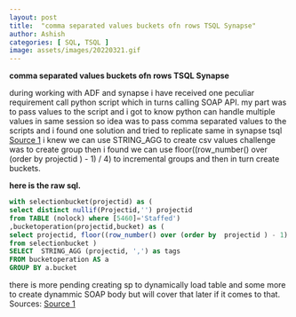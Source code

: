 ```yaml
---
layout: post
title:  "comma separated values buckets ofn rows TSQL Synapse"
author: Ashish
categories: [ SQL, TSQL ]
image: assets/images/20220321.gif
---
```


**comma separated values buckets ofn rows TSQL Synapse**


during working with ADF and synapse i have received one peculiar requirement call python script which in turns calling SOAP API.
my part was to pass values to the script and i got to know python can handle multiple values in same session so idea was to pass comma separated values to the scripts and i found one solution and tried to replicate same in synapse tsql [Source 1](https://asktom.oracle.com/pls/apex/f%3Fp%3D100:11:0::::P11_QUESTION_ID:9543894900346291667/)
i knew we can use STRING_AGG to create csv values challenge was to create group then i found we can use floor((row_number() over (order by  projectid ) - 1) / 4) to incremental groups and then in turn create buckets.

**here is the raw sql.**

~~~sql 
with selectionbucket(projectid) as (
select distinct nullif(Projectid,'') projectid
from TABLE (nolock) where [5460]='Staffed')
,bucketoperation(projectid,bucket) as (
select projectid, floor((row_number() over (order by  projectid ) - 1) / 4) as bucket
from selectionbucket )
SELECT  STRING_AGG (projectid, ',') as tags
FROM bucketoperation AS a
GROUP BY a.bucket
~~~

there is more pending creating sp to dynamically load table and some more to create dynammic SOAP body but will cover that later if it comes to that.
Sources:
[Source 1](https://asktom.oracle.com/pls/apex/f%3Fp%3D100:11:0::::P11_QUESTION_ID:9543894900346291667/)